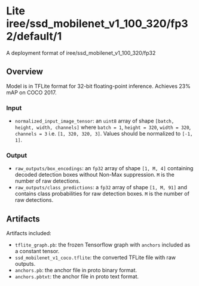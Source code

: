 # Lite iree/ssd_mobilenet_v1_100_320/fp32/default/1

A deployment format of iree/ssd_mobilenet_v1_100_320/fp32

<!-- parent-model: iree/ssd_mobilenet_v1_100_320/fp32 -->
<!-- asset-path: https://storage.googleapis.com/tfhub-lite-models/iree/lite-model/ssd_mobilenet_v1_100_320/fp32/default/1.tflite -->

## Overview

Model is in TFLite format for 32-bit floating-point inference. Achieves 23% mAP
on COCO 2017.

### Input
*   `normalized_input_image_tensor`: an `uint8` array of shape `[batch, height,
    width, channels]` where `batch = 1`, `height = 320`, `width = 320`,
    `channels = 3` i.e. `[1, 320, 320, 3]`. Values should be normalized to `[-1,
    1]`.

### Output
*   `raw_outputs/box_encodings`: an `fp32` array of shape `[1, M, 4]` containing
    decoded detection boxes without Non-Max suppression. `M` is the number of
    raw detections.
*   `raw_outputs/class_predictions`: a `fp32` array of shape `[1, M, 91]` and
    contains class probabilities for raw detection boxes. `M` is the number of
    raw detections.

## Artifacts
Artifacts included:
* `tflite_graph.pb`: the frozen Tensorflow graph with `anchors` included as a constant tensor.
* `ssd_mobilenet_v1_coco.tflite`: the converted TFLite file with raw outputs.
* `anchors.pb`: the anchor file in proto binary format.
* `anchors.pbtxt`: the anchor file in proto text format.
